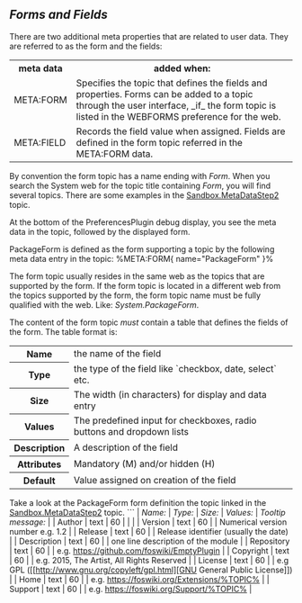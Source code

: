 ## _Forms and Fields_	

There are two additional meta properties that are related to user data. They are referred to as the form and the fields:

<table class="foswikiTable">
<tr class="foswikiTableOdd foswikiTableRowdataBgSorted0 foswikiTableRowdataBg0">
<th class="foswikiTableCol0 foswikiFirstCol"> meta data </th>
<th class="foswikiTableCol1 foswikiLastCol"> added when: </th>
</tr>
<tr class="foswikiTableEven foswikiTableRowdataBgSorted0 foswikiTableRowdataBg0">
<td class="foswikiTableCol0 foswikiFirstCol"> META:FORM </td>
<td class="foswikiTableCol1 foswikiLastCol"> Specifies the topic that defines the fields and properties. Forms can be added to a topic through the user interface, _if_ the form topic is listed in the WEBFORMS preference for the web. </td>
</tr>
<tr class="foswikiTableOdd foswikiTableRowdataBgSorted1 foswikiTableRowdataBg1">
<td class="foswikiTableCol0 foswikiFirstCol foswikiLast"> META:FIELD </td>
<td class="foswikiTableCol1 foswikiLastCol foswikiLast"> Records the field value when assigned. Fields are defined in the form topic referred in the META:FORM data. </td>
</tr>
</table>

By convention the form topic has a name ending with _Form_. When you search the System web for the topic title containing _Form_, you will find several topics. There are some examples in the [Sandbox.MetaDataStep2](https://[[HOST_SUBDOMAIN]]-80-[[KATACODA_HOST]].environments.katacoda.com/foswiki/Sandbox/MetaDataStep2) topic.

At the bottom of the PreferencesPlugin debug display, you see the meta data in the topic, followed by the displayed form.

PackageForm is defined as the form supporting a topic by the following meta data entry in the topic: %META:FORM\{ name="PackageForm" \}%

The form topic usually resides in the same web as the topics that are supported by the form. If the form topic is located in a different web from the topics supported by the form, the form topic name must be fully qualified with the web. Like: _System.PackageForm_.

The content of the form topic _must_ contain a table that defines the fields of the form. The table format is:

<table class="foswikiTable">
<tr class="foswikiTableOdd foswikiTableRowdataBgSorted0 foswikiTableRowdataBg0">
<th class="foswikiTableCol0 foswikiFirstCol"> Name </th>
<td class="foswikiTableCol1 foswikiLastCol"> the name of the field </td>
</tr>
<tr class="foswikiTableEven foswikiTableRowdataBgSorted1 foswikiTableRowdataBg1">
<th class="foswikiTableCol0 foswikiFirstCol"> Type </th>
<td class="foswikiTableCol1 foswikiLastCol"> the type of the field like `checkbox, date, select` etc. </td>
</tr>
<tr class="foswikiTableOdd foswikiTableRowdataBgSorted0 foswikiTableRowdataBg0">
<th class="foswikiTableCol0 foswikiFirstCol"> Size </th>
<td class="foswikiTableCol1 foswikiLastCol"> The width (in characters) for display and data entry </td>
</tr>
<tr class="foswikiTableEven foswikiTableRowdataBgSorted1 foswikiTableRowdataBg1">
<th class="foswikiTableCol0 foswikiFirstCol"> Values </th>
<td class="foswikiTableCol1 foswikiLastCol"> The predefined input for checkboxes, radio buttons and dropdown lists </td>
</tr>
<tr class="foswikiTableOdd foswikiTableRowdataBgSorted0 foswikiTableRowdataBg0">
<th class="foswikiTableCol0 foswikiFirstCol"> Description </th>
<td class="foswikiTableCol1 foswikiLastCol"> A description of the field </td>
</tr>
<tr class="foswikiTableEven foswikiTableRowdataBgSorted1 foswikiTableRowdataBg1">
<th class="foswikiTableCol0 foswikiFirstCol"> Attributes </th>
<td class="foswikiTableCol1 foswikiLastCol"> Mandatory (M) and/or hidden (H) </td>
</tr>
<tr class="foswikiTableOdd foswikiTableRowdataBgSorted0 foswikiTableRowdataBg0">
<th class="foswikiTableCol0 foswikiFirstCol foswikiLast"> Default </th>
<td class="foswikiTableCol1 foswikiLastCol foswikiLast"> Value assigned on creation of the field </td>
</tr>
</table>

Take a look at the PackageForm form definition the topic linked in the [Sandbox.MetaDataStep2](https://https://[[HOST_SUBDOMAIN]]-80-[[KATACODA_HOST]].environments.katacoda.com/foswiki/Sandbox/MetaDataStep2) topic. ```
| *Name:* | *Type:* | *Size:* | *Values:* | *Tooltip message:* |
| Author | text | 60 | | |
| Version | text | 60 | | Numerical version number e.g. 1.2 |
| Release | text | 60 | | Release identifier (usually the date) |
| Description | text | 60 | | one line description of the module |
| Repository | text | 60 | | e.g. https://github.com/foswiki/EmptyPlugin |
| Copyright | text | 60 | | e.g. 2015, The Artist, All Rights Reserved |
| License | text | 60 | | e.g GPL ([[http://www.gnu.org/copyleft/gpl.html][GNU General Public License]]) |
| Home | text | 60 | | e.g. https://foswiki.org/Extensions/%TOPIC% |
| Support | text | 60 | | e.g. https://foswiki.org/Support/%TOPIC% |
```

